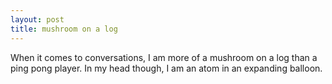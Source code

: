 ```yaml
---
layout: post
title: mushroom on a log
---
```


When it comes to conversations, I am more of a mushroom on a log than a ping pong player. In my head though, I am an atom in an expanding balloon.